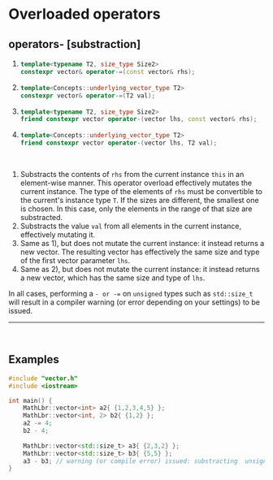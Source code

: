 # Overloaded operators
## operators- [substraction]

1. ```cpp
   template<typename T2, size_type Size2>
   constexpr vector& operator-=(const vector& rhs);
   ```
2. ```cpp
   template<Concepts::underlying_vector_type T2>
   constexpr vector& operator-=(T2 val);
   ```
3. ```cpp
   template<typename T2, size_type Size2>
   friend constexpr vector operator-(vector lhs, const vector& rhs);
   ```
4. ```cpp
   template<Concepts::underlying_vector_type T2>
   friend constexpr vector operator-(vector lhs, T2 val);
   ```
<br>

1) Substracts the contents of `rhs` from the current instance `this` in an element-wise manner. This operator overload effectively mutates the current instance.
The type of the elements of `rhs` must be convertible to the current's instance type `T`.
If the sizes are different, the smallest one is chosen. In this case, only the elements in the range of that size are substracted.
2) Substracts the value `val` from all elements in the current instance, effectively mutating it.
3) Same as 1), but does not mutate the current instance: it instead returns a new vector. The resulting vector has effectively the same size and type of the first vector parameter `lhs`.
4) Same as 2), but does not mutate the current instance: it instead returns a new vector, which has the same size and type of `lhs`.

In all cases, performing a `- or -=` on `unsigned` types such as `std::size_t` will result in a compiler warning (or error depending on your settings) to be issued.
<hr><br>

## Examples
```cpp
#include "vector.h"
#include <iostream>

int main() {
	MathLbr::vector<int> a2{ {1,2,3,4,5} };
	MathLbr::vector<int, 2> b2{ {1,2} };
	a2 -= 4;
	b2 - 4;
	
	MathLbr::vector<std::size_t> a3{ {2,3,2} };
	MathLbr::vector<std::size_t> b3{ {5,5} };
	a3 - b3; // warning (or compile error) issued: substracting  unsigned types is risky!
}
```
